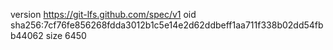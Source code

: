 version https://git-lfs.github.com/spec/v1
oid sha256:7cf76fe856268fdda3012b1c5e14e2d62ddbeff1aa711f338b02dd54fbb44062
size 6450
